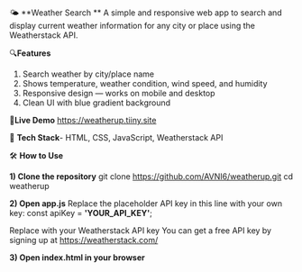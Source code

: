 🌤️ **Weather Search **
A simple and responsive web app to search and display current weather information for any city or place using the Weatherstack API.


🔍**Features**

1) Search weather by city/place name
2) Shows temperature, weather condition, wind speed, and humidity
3) Responsive design — works on mobile and desktop
4) Clean UI with blue gradient background

🚀**Live Demo**
https://weatherup.tiiny.site

🔧 **Tech Stack**- HTML, CSS, JavaScript, Weatherstack API


🛠️ **How to Use**

**1) Clone the repository**
git clone https://github.com/AVNI6/weatherup.git
cd weatherup

**2) Open app.js**
Replace the placeholder API key in this line with your own key:
const apiKey = **'YOUR_API_KEY'**; 

Replace with your Weatherstack API key
You can get a free API key by signing up at https://weatherstack.com/

**3) Open index.html in your browser**

